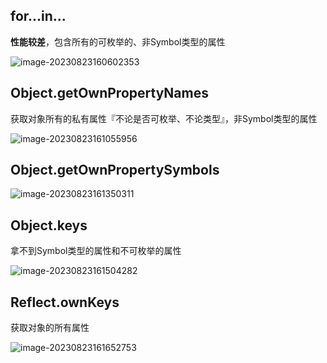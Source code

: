 ## for...in...

**性能较差**，包含所有的可枚举的、非Symbol类型的属性

![image-20230823160602353](/notes/object/imgs/for_in.png)



## Object.getOwnPropertyNames

获取对象所有的私有属性『不论是否可枚举、不论类型』，非Symbol类型的属性

![image-20230823161055956](/notes/object/imgs/getOwnPropertyNames.png)



## Object.getOwnPropertySymbols

![image-20230823161350311](/notes/imgs/object/getOwnPropertySymbols.png)



## Object.keys

拿不到Symbol类型的属性和不可枚举的属性

![image-20230823161504282](/notes/imgs/object/Object_keys)



## Reflect.ownKeys

获取对象的所有属性

![image-20230823161652753](/notes/imgs/object/reflect_ownKeys.png)